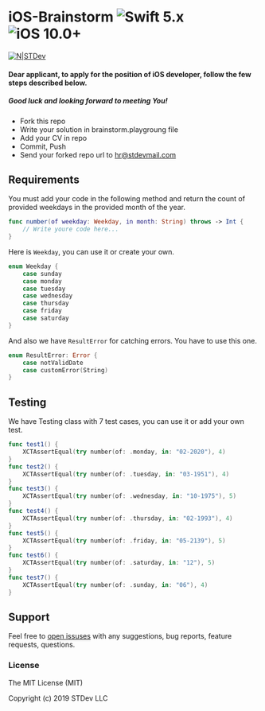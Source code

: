 # iOS-Brainstorm  ![Swift 5.x](https://img.shields.io/badge/Swift-5.x-red.svg) ![iOS 10.0+](https://img.shields.io/badge/iOS-10.0+-blue.svg)

[![N|STDev](https://st-dev.com/images/logo/logo.svg)](https://st-dev.com)

#### Dear applicant, to apply for the position of iOS developer, follow the few steps described below.
##### Good luck and looking forward to meeting You!

  - Fork this repo
  - Write your solution in brainstorm.playgroung file
  - Add your CV in repo
  - Commit, Push
  - Send your forked repo url to hr@stdevmail.com

## Requirements
You must add your code in the following method and return the count of provided weekdays in the provided month of the year.
```swift
func number(of weekday: Weekday, in month: String) throws -> Int {
    // Write youre code here...
}
```
Here is ```Weekday```, you can use it or create your own.
```swift
enum Weekday {
    case sunday
    case monday
    case tuesday
    case wednesday
    case thursday
    case friday
    case saturday
}
```
And also we have ```ResultError``` for catching errors. You have to use this one.
```swift
enum ResultError: Error {
    case notValidDate
    case customError(String)
}
```

## Testing
We have Testing class with 7 test cases, you can use it or add your own test.
```swift
func test1() {
    XCTAssertEqual(try number(of: .monday, in: "02-2020"), 4)
}
func test2() {
    XCTAssertEqual(try number(of: .tuesday, in: "03-1951"), 4)
}
func test3() {
    XCTAssertEqual(try number(of: .wednesday, in: "10-1975"), 5)
}
func test4() {
    XCTAssertEqual(try number(of: .thursday, in: "02-1993"), 4)
}
func test5() {
    XCTAssertEqual(try number(of: .friday, in: "05-2139"), 5)
}
func test6() {
    XCTAssertEqual(try number(of: .saturday, in: "12"), 5)
}
func test7() {
    XCTAssertEqual(try number(of: .sunday, in: "06"), 4)
}
```
## Support

Feel free to [open issuses](https://github.com/stdevteam/iOS-Brainstorm/issues/new) with any suggestions, bug reports, feature requests, questions.

### License

The MIT License (MIT)

Copyright (c) 2019 STDev LLC
